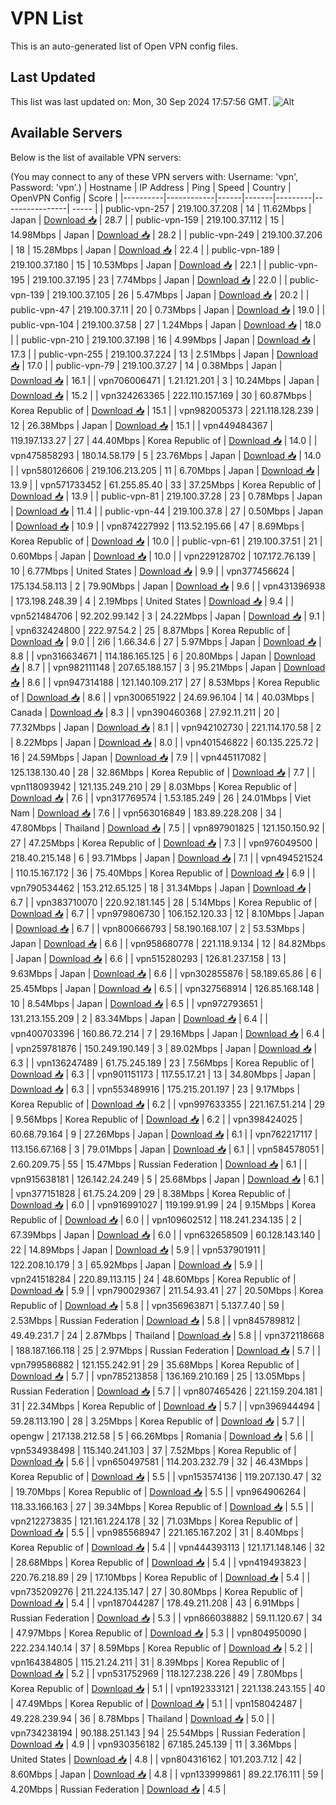 # VPN List

This is an auto-generated list of Open VPN config files.

## Last Updated

This list was last updated on: Mon, 30 Sep 2024 17:57:56 GMT.
![Alt](https://repobeats.axiom.co/api/embed/186b98318ef1479477931607c1ad7d823f12451f.svg "Repobeats analytics image")

## Available Servers

Below is the list of available VPN servers:

(You may connect to any of these VPN servers with: Username: 'vpn', Password: 'vpn'.)
| Hostname | IP Address | Ping | Speed | Country | OpenVPN Config | Score |
|----------|------------|------|-------|---------|----------------| ----- |
| public-vpn-257 | 219.100.37.208 | 14 | 11.62Mbps | Japan | [Download 📥](./configs/server_0_JP.ovpn) | 28.7 |
| public-vpn-159 | 219.100.37.112 | 15 | 14.98Mbps | Japan | [Download 📥](./configs/server_1_JP.ovpn) | 28.2 |
| public-vpn-249 | 219.100.37.206 | 18 | 15.28Mbps | Japan | [Download 📥](./configs/server_2_JP.ovpn) | 22.4 |
| public-vpn-189 | 219.100.37.180 | 15 | 10.53Mbps | Japan | [Download 📥](./configs/server_3_JP.ovpn) | 22.1 |
| public-vpn-195 | 219.100.37.195 | 23 | 7.74Mbps | Japan | [Download 📥](./configs/server_4_JP.ovpn) | 22.0 |
| public-vpn-139 | 219.100.37.105 | 26 | 5.47Mbps | Japan | [Download 📥](./configs/server_5_JP.ovpn) | 20.2 |
| public-vpn-47 | 219.100.37.11 | 20 | 0.73Mbps | Japan | [Download 📥](./configs/server_6_JP.ovpn) | 19.0 |
| public-vpn-104 | 219.100.37.58 | 27 | 1.24Mbps | Japan | [Download 📥](./configs/server_7_JP.ovpn) | 18.0 |
| public-vpn-210 | 219.100.37.198 | 16 | 4.99Mbps | Japan | [Download 📥](./configs/server_8_JP.ovpn) | 17.3 |
| public-vpn-255 | 219.100.37.224 | 13 | 2.51Mbps | Japan | [Download 📥](./configs/server_9_JP.ovpn) | 17.0 |
| public-vpn-79 | 219.100.37.27 | 14 | 0.38Mbps | Japan | [Download 📥](./configs/server_10_JP.ovpn) | 16.1 |
| vpn706006471 | 1.21.121.201 | 3 | 10.24Mbps | Japan | [Download 📥](./configs/server_11_JP.ovpn) | 15.2 |
| vpn324263365 | 222.110.157.169 | 30 | 60.87Mbps | Korea Republic of | [Download 📥](./configs/server_12_KR.ovpn) | 15.1 |
| vpn982005373 | 221.118.128.239 | 12 | 26.38Mbps | Japan | [Download 📥](./configs/server_13_JP.ovpn) | 15.1 |
| vpn449484367 | 119.197.133.27 | 27 | 44.40Mbps | Korea Republic of | [Download 📥](./configs/server_14_KR.ovpn) | 14.0 |
| vpn475858293 | 180.14.58.179 | 5 | 23.76Mbps | Japan | [Download 📥](./configs/server_15_JP.ovpn) | 14.0 |
| vpn580126606 | 219.106.213.205 | 11 | 6.70Mbps | Japan | [Download 📥](./configs/server_16_JP.ovpn) | 13.9 |
| vpn571733452 | 61.255.85.40 | 33 | 37.25Mbps | Korea Republic of | [Download 📥](./configs/server_17_KR.ovpn) | 13.9 |
| public-vpn-81 | 219.100.37.28 | 23 | 0.78Mbps | Japan | [Download 📥](./configs/server_18_JP.ovpn) | 11.4 |
| public-vpn-44 | 219.100.37.8 | 27 | 0.50Mbps | Japan | [Download 📥](./configs/server_19_JP.ovpn) | 10.9 |
| vpn874227992 | 113.52.195.66 | 47 | 8.69Mbps | Korea Republic of | [Download 📥](./configs/server_20_KR.ovpn) | 10.0 |
| public-vpn-61 | 219.100.37.51 | 21 | 0.60Mbps | Japan | [Download 📥](./configs/server_21_JP.ovpn) | 10.0 |
| vpn229128702 | 107.172.76.139 | 10 | 6.77Mbps | United States | [Download 📥](./configs/server_22_US.ovpn) | 9.9 |
| vpn377456624 | 175.134.58.113 | 2 | 79.90Mbps | Japan | [Download 📥](./configs/server_23_JP.ovpn) | 9.6 |
| vpn431396938 | 173.198.248.39 | 4 | 2.19Mbps | United States | [Download 📥](./configs/server_24_US.ovpn) | 9.4 |
| vpn521484706 | 92.202.99.142 | 3 | 24.22Mbps | Japan | [Download 📥](./configs/server_25_JP.ovpn) | 9.1 |
| vpn632424800 | 222.97.54.2 | 25 | 8.87Mbps | Korea Republic of | [Download 📥](./configs/server_26_KR.ovpn) | 9.0 |
| 2i6 | 1.66.34.6 | 27 | 5.97Mbps | Japan | [Download 📥](./configs/server_27_JP.ovpn) | 8.8 |
| vpn316634671 | 114.186.165.125 | 6 | 20.80Mbps | Japan | [Download 📥](./configs/server_28_JP.ovpn) | 8.7 |
| vpn982111148 | 207.65.188.157 | 3 | 95.21Mbps | Japan | [Download 📥](./configs/server_29_JP.ovpn) | 8.6 |
| vpn947314188 | 121.140.109.217 | 27 | 8.53Mbps | Korea Republic of | [Download 📥](./configs/server_30_KR.ovpn) | 8.6 |
| vpn300651922 | 24.69.96.104 | 14 | 40.03Mbps | Canada | [Download 📥](./configs/server_31_CA.ovpn) | 8.3 |
| vpn390460368 | 27.92.11.211 | 20 | 77.32Mbps | Japan | [Download 📥](./configs/server_32_JP.ovpn) | 8.1 |
| vpn942102730 | 221.114.170.58 | 2 | 8.22Mbps | Japan | [Download 📥](./configs/server_33_JP.ovpn) | 8.0 |
| vpn401546822 | 60.135.225.72 | 16 | 24.59Mbps | Japan | [Download 📥](./configs/server_34_JP.ovpn) | 7.9 |
| vpn445117082 | 125.138.130.40 | 28 | 32.86Mbps | Korea Republic of | [Download 📥](./configs/server_35_KR.ovpn) | 7.7 |
| vpn118093942 | 121.135.249.210 | 29 | 8.03Mbps | Korea Republic of | [Download 📥](./configs/server_36_KR.ovpn) | 7.6 |
| vpn317769574 | 1.53.185.249 | 26 | 24.01Mbps | Viet Nam | [Download 📥](./configs/server_37_VN.ovpn) | 7.6 |
| vpn563016849 | 183.89.228.208 | 34 | 47.80Mbps | Thailand | [Download 📥](./configs/server_38_TH.ovpn) | 7.5 |
| vpn897901825 | 121.150.150.92 | 27 | 47.25Mbps | Korea Republic of | [Download 📥](./configs/server_39_KR.ovpn) | 7.3 |
| vpn976049500 | 218.40.215.148 | 6 | 93.71Mbps | Japan | [Download 📥](./configs/server_40_JP.ovpn) | 7.1 |
| vpn494521524 | 110.15.167.172 | 36 | 75.40Mbps | Korea Republic of | [Download 📥](./configs/server_41_KR.ovpn) | 6.9 |
| vpn790534462 | 153.212.65.125 | 18 | 31.34Mbps | Japan | [Download 📥](./configs/server_42_JP.ovpn) | 6.7 |
| vpn383710070 | 220.92.181.145 | 28 | 5.14Mbps | Korea Republic of | [Download 📥](./configs/server_43_KR.ovpn) | 6.7 |
| vpn979806730 | 106.152.120.33 | 12 | 8.10Mbps | Japan | [Download 📥](./configs/server_44_JP.ovpn) | 6.7 |
| vpn800666793 | 58.190.168.107 | 2 | 53.53Mbps | Japan | [Download 📥](./configs/server_45_JP.ovpn) | 6.6 |
| vpn958680778 | 221.118.9.134 | 12 | 84.82Mbps | Japan | [Download 📥](./configs/server_46_JP.ovpn) | 6.6 |
| vpn515280293 | 126.81.237.158 | 13 | 9.63Mbps | Japan | [Download 📥](./configs/server_47_JP.ovpn) | 6.6 |
| vpn302855876 | 58.189.65.86 | 6 | 25.45Mbps | Japan | [Download 📥](./configs/server_48_JP.ovpn) | 6.5 |
| vpn327568914 | 126.85.168.148 | 10 | 8.54Mbps | Japan | [Download 📥](./configs/server_49_JP.ovpn) | 6.5 |
| vpn972793651 | 131.213.155.209 | 2 | 83.34Mbps | Japan | [Download 📥](./configs/server_50_JP.ovpn) | 6.4 |
| vpn400703396 | 160.86.72.214 | 7 | 29.16Mbps | Japan | [Download 📥](./configs/server_51_JP.ovpn) | 6.4 |
| vpn259781876 | 150.249.190.149 | 3 | 89.02Mbps | Japan | [Download 📥](./configs/server_52_JP.ovpn) | 6.3 |
| vpn136247489 | 61.75.245.189 | 23 | 7.56Mbps | Korea Republic of | [Download 📥](./configs/server_53_KR.ovpn) | 6.3 |
| vpn901151173 | 117.55.17.21 | 13 | 34.80Mbps | Japan | [Download 📥](./configs/server_54_JP.ovpn) | 6.3 |
| vpn553489916 | 175.215.201.197 | 23 | 9.17Mbps | Korea Republic of | [Download 📥](./configs/server_55_KR.ovpn) | 6.2 |
| vpn997633355 | 221.167.51.214 | 29 | 9.56Mbps | Korea Republic of | [Download 📥](./configs/server_56_KR.ovpn) | 6.2 |
| vpn398424025 | 60.68.79.164 | 9 | 27.26Mbps | Japan | [Download 📥](./configs/server_57_JP.ovpn) | 6.1 |
| vpn762217117 | 113.156.67.168 | 3 | 79.01Mbps | Japan | [Download 📥](./configs/server_58_JP.ovpn) | 6.1 |
| vpn584578051 | 2.60.209.75 | 55 | 15.47Mbps | Russian Federation | [Download 📥](./configs/server_59_RU.ovpn) | 6.1 |
| vpn915638181 | 126.142.24.249 | 5 | 25.68Mbps | Japan | [Download 📥](./configs/server_60_JP.ovpn) | 6.1 |
| vpn377151828 | 61.75.24.209 | 29 | 8.38Mbps | Korea Republic of | [Download 📥](./configs/server_61_KR.ovpn) | 6.0 |
| vpn916991027 | 119.199.91.99 | 24 | 9.15Mbps | Korea Republic of | [Download 📥](./configs/server_62_KR.ovpn) | 6.0 |
| vpn109602512 | 118.241.234.135 | 2 | 67.39Mbps | Japan | [Download 📥](./configs/server_63_JP.ovpn) | 6.0 |
| vpn632658509 | 60.128.143.140 | 22 | 14.89Mbps | Japan | [Download 📥](./configs/server_64_JP.ovpn) | 5.9 |
| vpn537901911 | 122.208.10.179 | 3 | 65.92Mbps | Japan | [Download 📥](./configs/server_65_JP.ovpn) | 5.9 |
| vpn241518284 | 220.89.113.115 | 24 | 48.60Mbps | Korea Republic of | [Download 📥](./configs/server_66_KR.ovpn) | 5.9 |
| vpn790029367 | 211.54.93.41 | 27 | 20.50Mbps | Korea Republic of | [Download 📥](./configs/server_67_KR.ovpn) | 5.8 |
| vpn356963871 | 5.137.7.40 | 59 | 2.53Mbps | Russian Federation | [Download 📥](./configs/server_68_RU.ovpn) | 5.8 |
| vpn845789812 | 49.49.231.7 | 24 | 2.87Mbps | Thailand | [Download 📥](./configs/server_69_TH.ovpn) | 5.8 |
| vpn372118668 | 188.187.166.118 | 25 | 2.97Mbps | Russian Federation | [Download 📥](./configs/server_70_RU.ovpn) | 5.7 |
| vpn799586882 | 121.155.242.91 | 29 | 35.68Mbps | Korea Republic of | [Download 📥](./configs/server_71_KR.ovpn) | 5.7 |
| vpn785213858 | 136.169.210.169 | 25 | 13.05Mbps | Russian Federation | [Download 📥](./configs/server_72_RU.ovpn) | 5.7 |
| vpn807465426 | 221.159.204.181 | 31 | 22.34Mbps | Korea Republic of | [Download 📥](./configs/server_73_KR.ovpn) | 5.7 |
| vpn396944494 | 59.28.113.190 | 28 | 3.25Mbps | Korea Republic of | [Download 📥](./configs/server_74_KR.ovpn) | 5.7 |
| opengw | 217.138.212.58 | 5 | 66.26Mbps | Romania | [Download 📥](./configs/server_75_RO.ovpn) | 5.6 |
| vpn534938498 | 115.140.241.103 | 37 | 7.52Mbps | Korea Republic of | [Download 📥](./configs/server_76_KR.ovpn) | 5.6 |
| vpn650497581 | 114.203.232.79 | 32 | 46.43Mbps | Korea Republic of | [Download 📥](./configs/server_77_KR.ovpn) | 5.5 |
| vpn153574136 | 119.207.130.47 | 32 | 19.70Mbps | Korea Republic of | [Download 📥](./configs/server_78_KR.ovpn) | 5.5 |
| vpn964906264 | 118.33.166.163 | 27 | 39.34Mbps | Korea Republic of | [Download 📥](./configs/server_79_KR.ovpn) | 5.5 |
| vpn212273835 | 121.161.224.178 | 32 | 71.03Mbps | Korea Republic of | [Download 📥](./configs/server_80_KR.ovpn) | 5.5 |
| vpn985568947 | 221.165.167.202 | 31 | 8.40Mbps | Korea Republic of | [Download 📥](./configs/server_81_KR.ovpn) | 5.4 |
| vpn444393113 | 121.171.148.146 | 32 | 28.68Mbps | Korea Republic of | [Download 📥](./configs/server_82_KR.ovpn) | 5.4 |
| vpn419493823 | 220.76.218.89 | 29 | 17.10Mbps | Korea Republic of | [Download 📥](./configs/server_83_KR.ovpn) | 5.4 |
| vpn735209276 | 211.224.135.147 | 27 | 30.80Mbps | Korea Republic of | [Download 📥](./configs/server_84_KR.ovpn) | 5.4 |
| vpn187044287 | 178.49.211.208 | 43 | 6.91Mbps | Russian Federation | [Download 📥](./configs/server_85_RU.ovpn) | 5.3 |
| vpn866038882 | 59.11.120.67 | 34 | 47.97Mbps | Korea Republic of | [Download 📥](./configs/server_86_KR.ovpn) | 5.3 |
| vpn804950090 | 222.234.140.14 | 37 | 8.59Mbps | Korea Republic of | [Download 📥](./configs/server_87_KR.ovpn) | 5.2 |
| vpn164384805 | 115.21.24.211 | 31 | 8.39Mbps | Korea Republic of | [Download 📥](./configs/server_88_KR.ovpn) | 5.2 |
| vpn531752969 | 118.127.238.226 | 49 | 7.80Mbps | Korea Republic of | [Download 📥](./configs/server_89_KR.ovpn) | 5.1 |
| vpn192333121 | 221.138.243.155 | 40 | 47.49Mbps | Korea Republic of | [Download 📥](./configs/server_90_KR.ovpn) | 5.1 |
| vpn158042487 | 49.228.239.94 | 36 | 8.78Mbps | Thailand | [Download 📥](./configs/server_91_TH.ovpn) | 5.0 |
| vpn734238194 | 90.188.251.143 | 94 | 25.54Mbps | Russian Federation | [Download 📥](./configs/server_92_RU.ovpn) | 4.9 |
| vpn930356182 | 67.185.245.139 | 11 | 3.36Mbps | United States | [Download 📥](./configs/server_93_US.ovpn) | 4.8 |
| vpn804316162 | 101.203.7.12 | 42 | 8.60Mbps | Japan | [Download 📥](./configs/server_94_JP.ovpn) | 4.8 |
| vpn133999861 | 89.22.176.111 | 59 | 4.20Mbps | Russian Federation | [Download 📥](./configs/server_95_RU.ovpn) | 4.5 |
